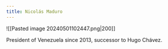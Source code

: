 ```yaml
---
title: Nicolás Maduro
---
```

![[Pasted image 20240501102447.png|200]]

President of Venezuela since 2013, successor to Hugo Chávez.
